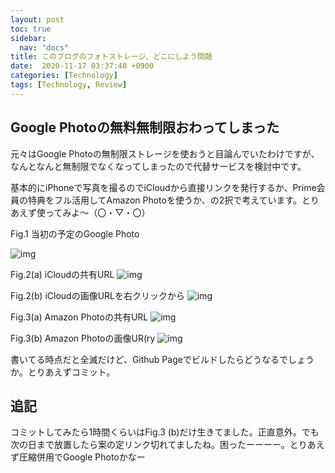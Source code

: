 ```yaml
---
layout: post
toc: true
sidebar:
  nav: "docs"
title: このブログのフォトストレージ、どこにしよう問題
date:  2020-11-17 03:37:48 +0900
categories: [Technology]
tags: [Technology, Review]
---
```








## Google Photoの無料無制限おわってしまった

元々はGoogle Photoの無制限ストレージを使おうと目論んでいたわけですが、なんとなんと無制限でなくなってしまったので代替サービスを検討中です。

基本的にiPhoneで写真を撮るのでiCloudから直接リンクを発行するか、Prime会員の特典をフル活用してAmazon Photoを使うか、の2択で考えています。とりあえず使ってみよ～（〇・▽・〇）



Fig.1 当初の予定のGoogle Photo

![img](https://lh3.googleusercontent.com/pw/ACtC-3coVrL8Ku69CrdKXanN-OA11cvA-YxVjgjTw5C4iE0GqRpLvezZpxmgtGX4pJJGGPaxd5yli-ogOKpwwnaXNABVMyBja49kj6MKbWVkqNuW0SzJ4xZmFY12KHOG4lqLbrCdSL-4JuXnvlJ86rU-T8W7qg=w1219-h914-no?authuser=0)



Fig.2(a) iCloudの共有URL  ![img](https://share.icloud.com/photos/0Xw6Bsns2u2c9e90Icq63udPQ)

Fig.2(b) iCloudの画像URLを右クリックから ![img](blob:https://www.icloud.com/450108fa-d59c-49c5-8594-042b2eac1b54)



Fig.3(a) Amazon Photoの共有URL ![img](https://www.amazon.co.jp/photos/share/788uPw92ijjpwofWxNLT63HjoH09dvMffiBixgxPL3b)

Fig.3(b) Amazon Photoの画像UR(ry ![img](https://thumbnails-photos.amazon.co.jp/v1/thumbnail/M2wdOxoRTVi85AoR9Woy6Q?viewBox=1380%2C914&ownerId=A51FYWAP2EL6T)



書いてる時点だと全滅だけど、Github Pageでビルドしたらどうなるでしょうか。とりあえずコミット。



## 追記

コミットしてみたら1時間くらいはFig.3 (b)だけ生きてました。正直意外。でも次の日まで放置したら案の定リンク切れてましたね。困ったーーーー。とりあえず圧縮併用でGoogle Photoかなー

